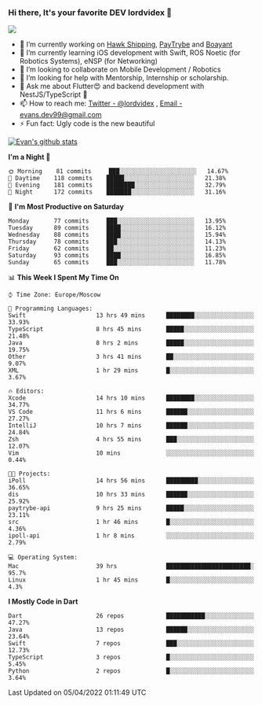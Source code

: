 ### Hi there, It's your favorite DEV lordvidex 👋
<img src="https://komarev.com/ghpvc/?username=lordvidex&label=Views&color=blue&style=plastic" />
<!--
**lordvidex/lordvidex** is a ✨ _special_ ✨ repository because its `README.md` (this file) appears on your GitHub profile.
Here are some ideas to get you started:
-->

- 🔭 I’m currently working on [Hawk Shipping](https://hawkshipping.com), [PayTrybe](https://www.paytrybe.com) and [Boayant](https://www.github.com/boayant-dev)
- 🌱 I’m currently learning iOS development with Swift, ROS Noetic (for Robotics Systems), eNSP (for Networking)
- 👯 I’m looking to collaborate on Mobile Development / Robotics
- 🤔 I’m looking for help with Mentorship, Internship or scholarship.
- 💬 Ask me about Flutter😍 and backend development with NestJS/TypeScript 🔮
- 📫 How to reach me: [Twitter - @lordvidex](https://twitter.com/lordvidex) , [Email - evans.dev99@gmail.com](mailto:evans.dev99@gmail.com?body=Hello%20Evans,)
- ⚡ Fun fact: Ugly code is the new beautiful 

<div>
<!-- <a href="https://github.com/lordvidex">
  <img src="https://github-readme-stats.vercel.app/api/top-langs/?username=lordvidex&theme=light" />
</a>    -->
<!-- [![Top Langs](https://github-readme-stats.vercel.app/api/top-langs/?username=lordvidex)](https://github.com/lordvidex/)  -->

<a href="https://github.com/lordvidex">
 <img src="https://github-readme-stats.vercel.app/api?username=lordvidex&show_icons=true&theme=light&line_height=27" alt="Evan's github stats"/>
</a>
</div>


<!--
  <a href="https://github.com/iampawan/FlutterExampleApps">
    <img align="center" src="https://github-readme-stats.vercel.app/api/pin/?username=iampawan&repo=FlutterExampleApps&theme=light" />

  </a>
  <a href="https://github.com/iampawan/VelocityX">
   <img align="center" src="https://github-readme-stats.vercel.app/api/pin/?username=iampawan&repo=VelocityX&theme=light" />
  </a>
-->
<!--START_SECTION:waka-->
**I'm a Night 🦉** 

```text
🌞 Morning    81 commits     ███░░░░░░░░░░░░░░░░░░░░░░   14.67% 
🌆 Daytime    118 commits    █████░░░░░░░░░░░░░░░░░░░░   21.38% 
🌃 Evening    181 commits    ████████░░░░░░░░░░░░░░░░░   32.79% 
🌙 Night      172 commits    ███████░░░░░░░░░░░░░░░░░░   31.16%

```
📅 **I'm Most Productive on Saturday** 

```text
Monday       77 commits     ███░░░░░░░░░░░░░░░░░░░░░░   13.95% 
Tuesday      89 commits     ████░░░░░░░░░░░░░░░░░░░░░   16.12% 
Wednesday    88 commits     ████░░░░░░░░░░░░░░░░░░░░░   15.94% 
Thursday     78 commits     ███░░░░░░░░░░░░░░░░░░░░░░   14.13% 
Friday       62 commits     ██░░░░░░░░░░░░░░░░░░░░░░░   11.23% 
Saturday     93 commits     ████░░░░░░░░░░░░░░░░░░░░░   16.85% 
Sunday       65 commits     ███░░░░░░░░░░░░░░░░░░░░░░   11.78%

```


📊 **This Week I Spent My Time On** 

```text
⌚︎ Time Zone: Europe/Moscow

💬 Programming Languages: 
Swift                    13 hrs 49 mins      ████████░░░░░░░░░░░░░░░░░   33.93% 
TypeScript               8 hrs 45 mins       █████░░░░░░░░░░░░░░░░░░░░   21.48% 
Java                     8 hrs 2 mins        █████░░░░░░░░░░░░░░░░░░░░   19.75% 
Other                    3 hrs 41 mins       ██░░░░░░░░░░░░░░░░░░░░░░░   9.07% 
XML                      1 hr 29 mins        █░░░░░░░░░░░░░░░░░░░░░░░░   3.67%

🔥 Editors: 
Xcode                    14 hrs 10 mins      ████████░░░░░░░░░░░░░░░░░   34.77% 
VS Code                  11 hrs 6 mins       ██████░░░░░░░░░░░░░░░░░░░   27.27% 
IntelliJ                 10 hrs 7 mins       ██████░░░░░░░░░░░░░░░░░░░   24.84% 
Zsh                      4 hrs 55 mins       ███░░░░░░░░░░░░░░░░░░░░░░   12.07% 
Vim                      10 mins             ░░░░░░░░░░░░░░░░░░░░░░░░░   0.44%

🐱‍💻 Projects: 
iPoll                    14 hrs 56 mins      █████████░░░░░░░░░░░░░░░░   36.65% 
dis                      10 hrs 33 mins      ██████░░░░░░░░░░░░░░░░░░░   25.92% 
paytrybe-api             9 hrs 25 mins       █████░░░░░░░░░░░░░░░░░░░░   23.11% 
src                      1 hr 46 mins        █░░░░░░░░░░░░░░░░░░░░░░░░   4.36% 
ipoll-api                1 hr 8 mins         ░░░░░░░░░░░░░░░░░░░░░░░░░   2.79%

💻 Operating System: 
Mac                      39 hrs              ████████████████████████░   95.7% 
Linux                    1 hr 45 mins        █░░░░░░░░░░░░░░░░░░░░░░░░   4.3%

```

**I Mostly Code in Dart** 

```text
Dart                     26 repos            ███████████░░░░░░░░░░░░░░   47.27% 
Java                     13 repos            ██████░░░░░░░░░░░░░░░░░░░   23.64% 
Swift                    7 repos             ███░░░░░░░░░░░░░░░░░░░░░░   12.73% 
TypeScript               3 repos             █░░░░░░░░░░░░░░░░░░░░░░░░   5.45% 
Python                   2 repos             █░░░░░░░░░░░░░░░░░░░░░░░░   3.64%

```



 Last Updated on 05/04/2022 01:11:49 UTC
<!--END_SECTION:waka-->
